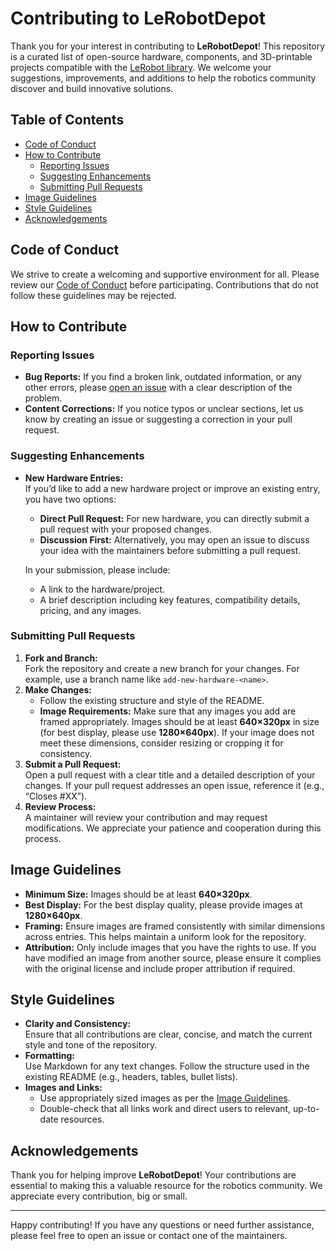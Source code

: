 # Contributing to LeRobotDepot

Thank you for your interest in contributing to **LeRobotDepot**! This repository is a curated list of open-source hardware, components, and 3D-printable projects compatible with the [LeRobot library](https://github.com/huggingface/lerobot). We welcome your suggestions, improvements, and additions to help the robotics community discover and build innovative solutions.

## Table of Contents

- [Code of Conduct](#code-of-conduct)
- [How to Contribute](#how-to-contribute)
  - [Reporting Issues](#reporting-issues)
  - [Suggesting Enhancements](#suggesting-enhancements)
  - [Submitting Pull Requests](#submitting-pull-requests)
- [Image Guidelines](#image-guidelines)
- [Style Guidelines](#style-guidelines)
- [Acknowledgements](#acknowledgements)

## Code of Conduct

We strive to create a welcoming and supportive environment for all. Please review our [Code of Conduct](CODE_OF_CONDUCT.md) before participating. Contributions that do not follow these guidelines may be rejected.

## How to Contribute

### Reporting Issues

- **Bug Reports:** If you find a broken link, outdated information, or any other errors, please [open an issue](https://github.com/yourusername/lerobotdepot/issues) with a clear description of the problem.
- **Content Corrections:** If you notice typos or unclear sections, let us know by creating an issue or suggesting a correction in your pull request.

### Suggesting Enhancements

- **New Hardware Entries:**  
  If you’d like to add a new hardware project or improve an existing entry, you have two options:
  - **Direct Pull Request:** For new hardware, you can directly submit a pull request with your proposed changes.
  - **Discussion First:** Alternatively, you may open an issue to discuss your idea with the maintainers before submitting a pull request.
  
  In your submission, please include:
  - A link to the hardware/project.
  - A brief description including key features, compatibility details, pricing, and any images.
  
### Submitting Pull Requests

1. **Fork and Branch:**  
   Fork the repository and create a new branch for your changes. For example, use a branch name like `add-new-hardware-<name>`.
2. **Make Changes:**  
   - Follow the existing structure and style of the README.
   - **Image Requirements:** Make sure that any images you add are framed appropriately. Images should be at least **640×320px** in size (for best display, please use **1280×640px**). If your image does not meet these dimensions, consider resizing or cropping it for consistency.
3. **Submit a Pull Request:**  
   Open a pull request with a clear title and a detailed description of your changes. If your pull request addresses an open issue, reference it (e.g., “Closes #XX”).
4. **Review Process:**  
   A maintainer will review your contribution and may request modifications. We appreciate your patience and cooperation during this process.

## Image Guidelines

- **Minimum Size:** Images should be at least **640×320px**.
- **Best Display:** For the best display quality, please provide images at **1280×640px**.
- **Framing:** Ensure images are framed consistently with similar dimensions across entries. This helps maintain a uniform look for the repository.
- **Attribution:** Only include images that you have the rights to use. If you have modified an image from another source, please ensure it complies with the original license and include proper attribution if required.

## Style Guidelines

- **Clarity and Consistency:**  
  Ensure that all contributions are clear, concise, and match the current style and tone of the repository.
- **Formatting:**  
  Use Markdown for any text changes. Follow the structure used in the existing README (e.g., headers, tables, bullet lists).
- **Images and Links:**  
  - Use appropriately sized images as per the [Image Guidelines](#image-guidelines).  
  - Double-check that all links work and direct users to relevant, up-to-date resources.

## Acknowledgements

Thank you for helping improve **LeRobotDepot**! Your contributions are essential to making this a valuable resource for the robotics community. We appreciate every contribution, big or small.

---

Happy contributing! If you have any questions or need further assistance, please feel free to open an issue or contact one of the maintainers.
